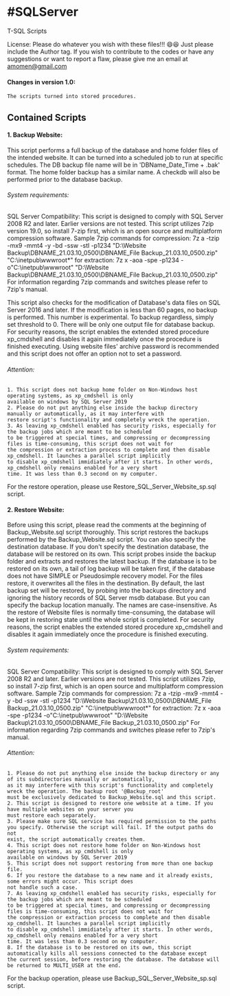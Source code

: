 # \#SQLServer
T-SQL Scripts


License: Please do whatever you wish with these files!!! :smile::laughing: Just please include the Author tag.
If you wish to contribute to the codes or have any suggestions or want to report a flaw,
please give me an email at amomen@gmail.com

#### Changes in version 1.0:
```
The scripts turned into stored procedures.
```

## Contained Scripts

#### 1. Backup Website:

This script performs a full backup of the database and home folder files of the intended website. It can be turned into a
scheduled job to run at specific schedules. The DB backup file name will be in 'DBName_Date_Time + .bak' format.
The home folder backup has a similar name. A checkdb will also be performed prior to the database backup. 

###### System requirements:
SQL Server Compatibility: This script is designed to comply with SQL Server 2008 R2 and later. Earlier versions are not tested.
This script utilizes 7zip version 19.0, so install 7-zip first, which is an open source and multiplatform compression software.
Sample 7zip commands
	for compression:
	7z a -tzip -mx9 -mmt4 -y -bd -ssw -stl  -p1234 "D:\Website Backup\DBNAME_21.03.10_0500\DBNAME_File Backup_21.03.10_0500.zip" "C:\inetpub\wwwroot\*"
	for extraction:
	7z x -aoa -spe -p1234 -o"C:\inetpub\wwwroot" "D:\Website Backup\DBNAME_21.03.10_0500\DBNAME_File Backup_21.03.10_0500.zip"
For information regarding 7zip commands and switches please refer to 7zip's manual.

This script also checks for the modification of Database's data files on SQL Server 2016 and later. If the modification is less than 60 pages,
no backup is performed. This number is experimental. To backup regardless, simply set threshold to 0. There will be
only one output file for database backup. For security reasons, the script enables the extended stored procedure xp_cmdshell
and disables it again immediately once the procedure is finished executing. Using website files' archive password is
recommended and this script does not offer an option not to set a password.															

###### Attention: 

	1. This script does not backup home folder on Non-Windows host operating systems, as xp_cmdshell is only
	available on windows by SQL Server 2019
	2. Please do not put anything else inside the backup directory manually or automatically, as it may interfere with
	restore script's functionality and completely wreck the operation.
	3. As leaving xp_cmdshell enabled has security risks, especially for the backup jobs which are meant to be scheduled
	to be triggered at special times, and compressing or decompressing files is time-consuming, this script does not wait for
	the compression or extraction process to complete and then disable xp_cmdshell. It launches a parallel script implicitly
	to disable xp_cmdshell immidiately after it starts. In other words, xp_cmdshell only remains enabled for a very short
	time. It was less than 0.3 second on my computer.

For the restore operation, please use Restore_SQL_Server_Website_sp.sql script.

#### 2. Restore Website:

Before using this script, please read the comments at the beginning of Backup_Website.sql script thoroughly.
This script restores the backups performed by the Backup_Website.sql script. You can also specify the destination
database. If you don't specify the destination database, the database will be restored on its own. This script
probes inside the backup folder and extracts and restores the latest backup. If the database is to be restored
on its own, a tail of log backup will be taken first, if the database does not have SIMPLE or Pseudosimple
recovery model. For the files restore, it overwrites all the files in the destination. By default, the last 
backup set will be restored, by probing into the backups directory and ignoring the history records of SQL Server
msdb database. But you can specify the backup location manually. The names are case-insensitive. As the restore
of Website files is normally time-consuming, the database will be kept in restoring state until the whole script
is completed. For security reasons, the script enables the extended stored procedure xp_cmdshell
and disables it again immediately once the procedure is finished executing.

###### System requirements:
SQL Server Compatibility: This script is designed to comply with SQL Server 2008 R2 and later. Earlier versions are not tested.
This script utilizes 7zip, so install 7-zip first, which is an open source and multiplatform compression software.
Sample 7zip commands
	for compression:
	7z a -tzip -mx9 -mmt4 -y -bd -ssw -stl  -p1234 "D:\Website Backup\21.03.10_0500\DBNAME_File Backup_21.03.10_0500.zip" "C:\inetpub\wwwroot\*"
	for extraction:
	7z x -aoa -spe -p1234 -o"C:\inetpub\wwwroot" "D:\Website Backup\21.03.10_0500\DBNAME_File Backup_21.03.10_0500.zip"
For information regarding 7zip commands and switches please refer to 7zip's manual.

###### Attention: 	

	1. Please do not put anything else inside the backup directory or any of its subdirectories manually or automatically, 
	as it may interfere with this script's functionality and completely wreck the operation. The backup root '@Backup_root'
	must be exclusively dedicated to Backup_Website.sql and this script.
	2. This script is designed to restore one website at a time. If you have multiple websites on your server you
	must restore each separately.
	3. Please make sure SQL service has required permission to the paths you specify. Otherwise the script will fail. If the output paths do not
	exist, the script automatically creates them.
	4. This script does not restore home folder on Non-Windows host operating systems, as xp_cmdshell is only
	available on windows by SQL Server 2019
	5. This script does not support restoring from more than one backup file.
	6. If you restore the database to a new name and it already exists, some errors might occur. This script does
	not handle such a case.
	7. As leaving xp_cmdshell enabled has security risks, especially for the backup jobs which are meant to be scheduled
	to be triggered at special times, and compressing or decompressing files is time-consuming, this script does not wait for
	the compression or extraction process to complete and then disable xp_cmdshell. It launches a parallel script implicitly
	to disable xp_cmdshell immidiately after it starts. In other words, xp_cmdshell only remains enabled for a very short
	time. It was less than 0.3 second on my computer.
	8. If the database is to be restored on its own, this script automatically kills all sessions connected to the database except
	the current session, before restoring the database. The database will be returned to MULTI_USER at the end.

For the backup operation, please use Backup_SQL_Server_Website_sp.sql script.
